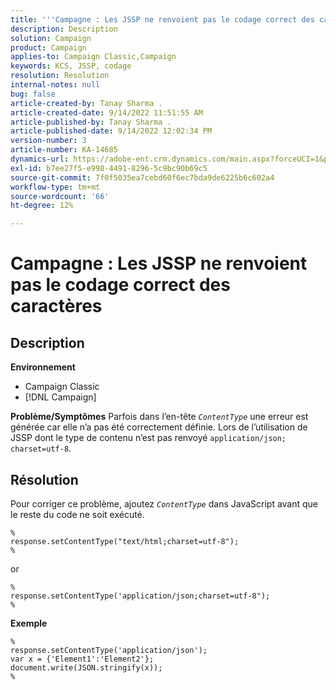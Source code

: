 ```yaml
---
title: '''Campagne : Les JSSP ne renvoient pas le codage correct des caractères"'
description: Description
solution: Campaign
product: Campaign
applies-to: Campaign Classic,Campaign
keywords: KCS, JSSP, codage
resolution: Resolution
internal-notes: null
bug: false
article-created-by: Tanay Sharma .
article-created-date: 9/14/2022 11:51:55 AM
article-published-by: Tanay Sharma .
article-published-date: 9/14/2022 12:02:34 PM
version-number: 3
article-number: KA-14685
dynamics-url: https://adobe-ent.crm.dynamics.com/main.aspx?forceUCI=1&pagetype=entityrecord&etn=knowledgearticle&id=42acc49e-2334-ed11-9db1-002248086735
exl-id: b7ee27f5-e998-4491-8296-5c9bc90b69c5
source-git-commit: 7f0f5035ea7cebd60f6ec7bda9de6225b6c602a4
workflow-type: tm+mt
source-wordcount: '66'
ht-degree: 12%

---
```


# Campagne : Les JSSP ne renvoient pas le codage correct des caractères

## Description

<b>Environnement</b>
- Campaign Classic
- [!DNL Campaign]



<b>Problème/Symptômes</b>
Parfois dans l’en-tête *`ContentType`* une erreur est générée car elle n’a pas été correctement définie. Lors de l’utilisation de JSSP dont le type de contenu n’est pas renvoyé `application/json; charset=utf-8`.


## Résolution


Pour corriger ce problème, ajoutez *`ContentType`* dans JavaScript avant que le reste du code ne soit exécuté.


```
%
response.setContentType("text/html;charset=utf-8");
%
```




or




```
%
response.setContentType('application/json;charset=utf-8");
%
```


<b>Exemple</b>


```
%
response.setContentType('application/json');
var x = {'Element1':'Element2'};
document.write(JSON.stringify(x));
%
```
